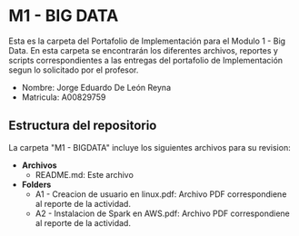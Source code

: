 # M1 - BIG DATA
Esta es la carpeta del Portafolio de Implementación para el Modulo 1 - Big Data. En esta carpeta se encontrarán los diferentes archivos, reportes y scripts correspondientes a las entregas del portafolio de Implementación segun lo solicitado por el profesor.

* Nombre: Jorge Eduardo De León Reyna
* Matricula: A00829759

## Estructura del repositorio
La carpeta "M1 - BIGDATA" incluye los siguientes archivos para su revision:

* **Archivos**
  * README.md: Este archivo 
* **Folders**
  * A1 - Creacion de usuario en linux.pdf: Archivo PDF correspondiene al reporte de la actividad.
  * A2 - Instalacion de Spark en AWS.pdf: Archivo PDF correspondiene al reporte de la actividad.
